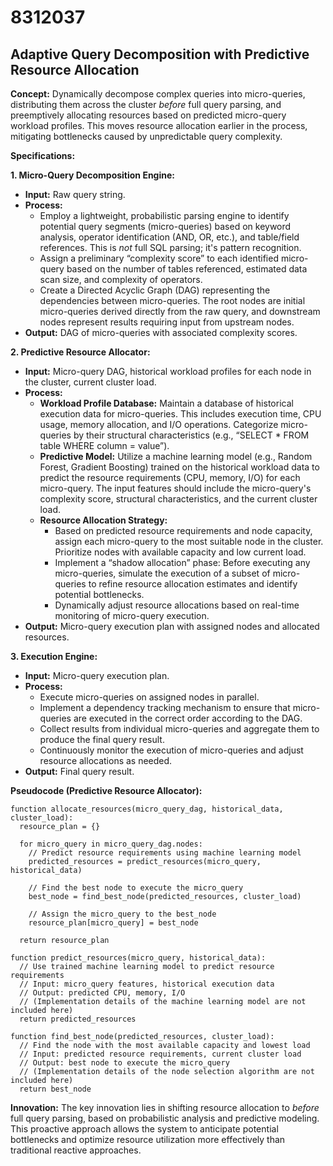 # 8312037

## Adaptive Query Decomposition with Predictive Resource Allocation

**Concept:** Dynamically decompose complex queries into micro-queries, distributing them across the cluster *before* full query parsing, and preemptively allocating resources based on predicted micro-query workload profiles. This moves resource allocation earlier in the process, mitigating bottlenecks caused by unpredictable query complexity.

**Specifications:**

**1. Micro-Query Decomposition Engine:**

*   **Input:** Raw query string.
*   **Process:**
    *   Employ a lightweight, probabilistic parsing engine to identify potential query segments (micro-queries) based on keyword analysis, operator identification (AND, OR, etc.), and table/field references. This is *not* full SQL parsing; it's pattern recognition.
    *   Assign a preliminary “complexity score” to each identified micro-query based on the number of tables referenced, estimated data scan size, and complexity of operators.
    *   Create a Directed Acyclic Graph (DAG) representing the dependencies between micro-queries.  The root nodes are initial micro-queries derived directly from the raw query, and downstream nodes represent results requiring input from upstream nodes.
*   **Output:**  DAG of micro-queries with associated complexity scores.

**2. Predictive Resource Allocator:**

*   **Input:** Micro-query DAG, historical workload profiles for each node in the cluster, current cluster load.
*   **Process:**
    *   **Workload Profile Database:** Maintain a database of historical execution data for micro-queries. This includes execution time, CPU usage, memory allocation, and I/O operations. Categorize micro-queries by their structural characteristics (e.g., “SELECT * FROM table WHERE column = value”).
    *   **Predictive Model:** Utilize a machine learning model (e.g., Random Forest, Gradient Boosting) trained on the historical workload data to predict the resource requirements (CPU, memory, I/O) for each micro-query. The input features should include the micro-query's complexity score, structural characteristics, and the current cluster load.
    *   **Resource Allocation Strategy:**
        *   Based on predicted resource requirements and node capacity, assign each micro-query to the most suitable node in the cluster. Prioritize nodes with available capacity and low current load.
        *   Implement a “shadow allocation” phase: Before executing any micro-queries, simulate the execution of a subset of micro-queries to refine resource allocation estimates and identify potential bottlenecks.
        *   Dynamically adjust resource allocations based on real-time monitoring of micro-query execution.
*   **Output:**  Micro-query execution plan with assigned nodes and allocated resources.

**3. Execution Engine:**

*   **Input:** Micro-query execution plan.
*   **Process:**
    *   Execute micro-queries on assigned nodes in parallel.
    *   Implement a dependency tracking mechanism to ensure that micro-queries are executed in the correct order according to the DAG.
    *   Collect results from individual micro-queries and aggregate them to produce the final query result.
    *   Continuously monitor the execution of micro-queries and adjust resource allocations as needed.
*   **Output:** Final query result.

**Pseudocode (Predictive Resource Allocator):**

```
function allocate_resources(micro_query_dag, historical_data, cluster_load):
  resource_plan = {}

  for micro_query in micro_query_dag.nodes:
    // Predict resource requirements using machine learning model
    predicted_resources = predict_resources(micro_query, historical_data)

    // Find the best node to execute the micro_query
    best_node = find_best_node(predicted_resources, cluster_load)

    // Assign the micro_query to the best_node
    resource_plan[micro_query] = best_node

  return resource_plan

function predict_resources(micro_query, historical_data):
  // Use trained machine learning model to predict resource requirements
  // Input: micro_query features, historical execution data
  // Output: predicted CPU, memory, I/O
  // (Implementation details of the machine learning model are not included here)
  return predicted_resources

function find_best_node(predicted_resources, cluster_load):
  // Find the node with the most available capacity and lowest load
  // Input: predicted resource requirements, current cluster load
  // Output: best node to execute the micro_query
  // (Implementation details of the node selection algorithm are not included here)
  return best_node
```

**Innovation:** The key innovation lies in shifting resource allocation to *before* full query parsing, based on probabilistic analysis and predictive modeling. This proactive approach allows the system to anticipate potential bottlenecks and optimize resource utilization more effectively than traditional reactive approaches.